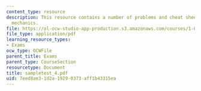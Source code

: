 ```yaml
---
content_type: resource
description: This resource contains a number of problems and cheat sheets on fluid
  mechanics.
file: https://ol-ocw-studio-app-production.s3.amazonaws.com/courses/1-060-engineering-mechanics-ii-spring-2006/7eed8ae31d2a19290373aff1b43315ea_sampletest_4.pdf
file_type: application/pdf
learning_resource_types:
- Exams
ocw_type: OCWFile
parent_title: Exams
parent_type: CourseSection
resourcetype: Document
title: sampletest_4.pdf
uid: 7eed8ae3-1d2a-1929-0373-aff1b43315ea
---
```


